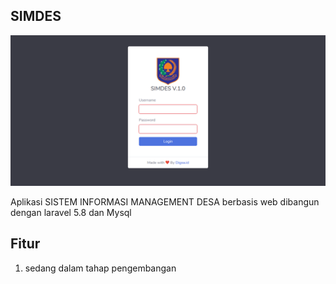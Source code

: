## SIMDES

![](screenshoot/Login.png)

Aplikasi SISTEM INFORMASI MANAGEMENT DESA berbasis web dibangun dengan laravel 5.8 dan Mysql

## Fitur

1. sedang dalam tahap pengembangan

